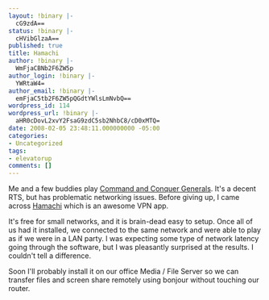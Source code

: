 ```yaml
---
layout: !binary |-
  cG9zdA==
status: !binary |-
  cHVibGlzaA==
published: true
title: Hamachi
author: !binary |-
  WmFjaCBNb2F6ZW5p
author_login: !binary |-
  YWRtaW4=
author_email: !binary |-
  emFjaC5tb2F6ZW5pQGdtYWlsLmNvbQ==
wordpress_id: 114
wordpress_url: !binary |-
  aHR0cDovL2xvY2FsaG9zdC5sb2NhbC8/cD0xMTQ=
date: 2008-02-05 23:48:11.000000000 -05:00
categories:
- Uncategorized
tags:
- elevatorup
comments: []
---
```

Me and a few buddies play [Command and Conquer Generals](http://en.wikipedia.org/wiki/Command_&_Conquer:_Generals). It's a decent RTS, but has problematic networking issues. Before giving up, I came across [Hamachi](https://secure.logmein.com/products/hamachi/vpn.asp?lang=en) which is an awesome VPN app. 

It's free for small networks, and it is brain-dead easy to setup. Once all of us had it installed, we connected to the same network and were able to play as if we were in a LAN party. I was expecting some type of network latency going through the software, but I was pleasantly surprised at the results. I couldn't tell a difference. 

Soon I'll probably install it on our office Media / File Server so we can transfer files and screen share remotely using bonjour without touching our router.
